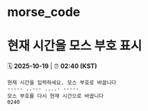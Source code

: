 # morse_code
# 현재 시간을 모스 부호 표시
<!-- MORSE_TIME_START -->
🗓️ **2025-10-19** | ⏰ **02:40 (KST)**

```
현재 시간을 입력하세요. 모스 부호로 바꿉니다
----- ..--- ....- -----
모스 부호를 다시 현재 시간으로 바꿉니다
0240
```
<!-- MORSE_TIME_END -->
